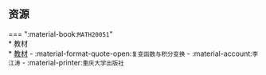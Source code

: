 ## 资源  
=== ":material-book:`MATH20051`"  
    * 教材  
        * [教材](https://api.ecylt.top/v1/lanzou_link?url=https://cqu-openlib.lanzout.com/iHkOg23c156f&type=down) - :material-format-quote-open:`复变函数与积分变换` - :material-account:`李江涛` - :material-printer:`重庆大学出版社`  